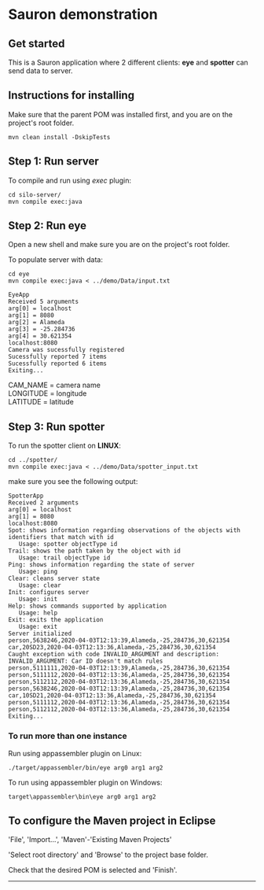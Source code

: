 # Sauron demonstration

## Get started

This is a Sauron application where 2 different clients: **eye** and **spotter** can send data to server.

## Instructions for installing

Make sure that the parent POM was installed first, and you are on the project's root folder.

```
mvn clean install -DskipTests
```

## Step 1: Run server

To compile and run using _exec_ plugin:

```
cd silo-server/
mvn compile exec:java
```

## Step 2: Run eye

Open a new shell and make sure you are on the project's root folder.

To populate server with data:

```
cd eye
mvn compile exec:java < ../demo/Data/input.txt
```

```
EyeApp
Received 5 arguments
arg[0] = localhost
arg[1] = 8080
arg[2] = Alameda
arg[3] = -25.284736
arg[4] = 30.621354
localhost:8080
Camera was sucessfully registered
Sucessfully reported 7 items
Sucessfully reported 6 items
Exiting...
```

CAM_NAME = camera name \
 LONGITUDE = longitude \
 LATITUDE = latitude

## Step 3: Run spotter

To run the spotter client on **LINUX**:

```
cd ../spotter/
mvn compile exec:java < ../demo/Data/spotter_input.txt
```

make sure you see the following output:
```
SpotterApp
Received 2 arguments
arg[0] = localhost
arg[1] = 8080
localhost:8080
Spot: shows information regarding observations of the objects with identifiers that match with id
   Usage: spotter objectType id
Trail: shows the path taken by the object with id
   Usage: trail objectType id
Ping: shows information regarding the state of server
   Usage: ping
Clear: cleans server state
   Usage: clear
Init: configures server
   Usage: init
Help: shows commands supported by application
   Usage: help
Exit: exits the application
   Usage: exit
Server initialized
person,5638246,2020-04-03T12:13:39,Alameda,-25,284736,30,621354       
car,20SD23,2020-04-03T12:13:36,Alameda,-25,284736,30,621354
Caught exception with code INVALID_ARGUMENT and description: INVALID_ARGUMENT: Car ID doesn't match rules
person,5111111,2020-04-03T12:13:39,Alameda,-25,284736,30,621354       
person,5111112,2020-04-03T12:13:36,Alameda,-25,284736,30,621354       
person,5112112,2020-04-03T12:13:36,Alameda,-25,284736,30,621354       
person,5638246,2020-04-03T12:13:39,Alameda,-25,284736,30,621354       
car,10SD21,2020-04-03T12:13:36,Alameda,-25,284736,30,621354
person,5111112,2020-04-03T12:13:36,Alameda,-25,284736,30,621354       
person,5112112,2020-04-03T12:13:36,Alameda,-25,284736,30,621354       
Exiting...
```

### To run more than one instance

Run using appassembler plugin on Linux:

```
./target/appassembler/bin/eye arg0 arg1 arg2
```

To run using appassembler plugin on Windows:

```
target\appassembler\bin\eye arg0 arg1 arg2
```

## To configure the Maven project in Eclipse

'File', 'Import...', 'Maven'-'Existing Maven Projects'

'Select root directory' and 'Browse' to the project base folder.

Check that the desired POM is selected and 'Finish'.

---
